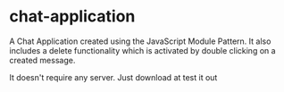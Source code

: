 # chat-application
A Chat Application created using the JavaScript Module Pattern. It also includes a delete functionality which is activated by double clicking on a created message.

It doesn't require any server. Just download at test it out
